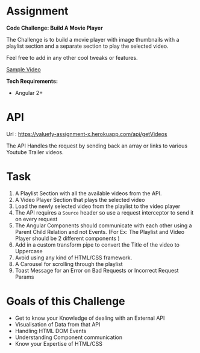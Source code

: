 # Assignment
**Code Challenge: Build A Movie Player**

The Challenge is to build a movie player with image thumbnails with a playlist section and a separate section to play the selected video.

Feel free to add in any other cool tweaks or features.

[Sample Video](http://video-player-hosting.s3-website.ap-south-1.amazonaws.com)

**Tech Requirements:**

- Angular 2+

**API**
=====
Url : https://valuefy-assignment-x.herokuapp.com/api/getVideos

The API Handles the request by sending back an array or links to various Youtube Trailer videos.


**Task**
=====

1. A Playlist Section with all the available videos from the API.
2. A Video Player Section that plays the selected video
3. Load the newly selected video from the playlist to the video player
4. The API requires a `Source` header so use a request interceptor to send it on every request
5. The Angular Components should communicate with each other using a Parent Child Relation and not Events. (For Ex: The Playlist and Video Player should be 2 different components ) 
6. Add in a custom transform pipe to convert the Title of the video to Uppercase
7. Avoid using any kind of HTML/CSS framework.
8. A Carousel for scrolling through the playlist
9. Toast Message for an Error on Bad Requests or Incorrect Request Params

**Goals of this Challenge**
=====

- Get to know your Knowledge of dealing with an External API
- Visualisation of Data from that API
- Handling HTML DOM Events
- Understanding Component communication
- Know your Expertise of HTML/CSS
